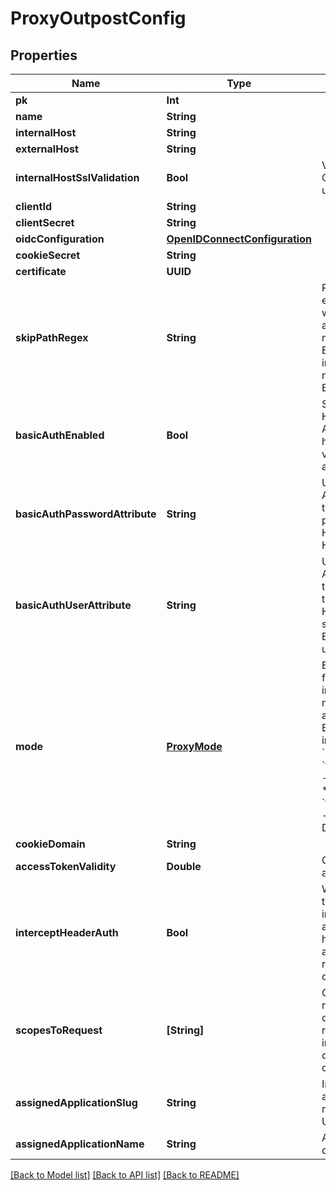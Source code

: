 # ProxyOutpostConfig

## Properties
Name | Type | Description | Notes
------------ | ------------- | ------------- | -------------
**pk** | **Int** |  | [readonly] 
**name** | **String** |  | 
**internalHost** | **String** |  | [optional] 
**externalHost** | **String** |  | 
**internalHostSslValidation** | **Bool** | Validate SSL Certificates of upstream servers | [optional] 
**clientId** | **String** |  | [optional] 
**clientSecret** | **String** |  | [optional] 
**oidcConfiguration** | [**OpenIDConnectConfiguration**](OpenIDConnectConfiguration.md) |  | [readonly] 
**cookieSecret** | **String** |  | [optional] 
**certificate** | **UUID** |  | [optional] 
**skipPathRegex** | **String** | Regular expressions for which authentication is not required. Each new line is interpreted as a new Regular Expression. | [optional] 
**basicAuthEnabled** | **Bool** | Set a custom HTTP-Basic Authentication header based on values from authentik. | [optional] 
**basicAuthPasswordAttribute** | **String** | User/Group Attribute used for the password part of the HTTP-Basic Header. | [optional] 
**basicAuthUserAttribute** | **String** | User/Group Attribute used for the user part of the HTTP-Basic Header. If not set, the user&#39;s Email address is used. | [optional] 
**mode** | [**ProxyMode**](ProxyMode.md) | Enable support for forwardAuth in traefik and nginx auth_request. Exclusive with internal_host.  * &#x60;proxy&#x60; - Proxy * &#x60;forward_single&#x60; - Forward Single * &#x60;forward_domain&#x60; - Forward Domain | [optional] 
**cookieDomain** | **String** |  | [optional] 
**accessTokenValidity** | **Double** | Get token validity as second count | [readonly] 
**interceptHeaderAuth** | **Bool** | When enabled, this provider will intercept the authorization header and authenticate requests based on its value. | [optional] 
**scopesToRequest** | **[String]** | Get all the scope names the outpost should request, including custom-defined ones | [readonly] 
**assignedApplicationSlug** | **String** | Internal application name, used in URLs. | [readonly] 
**assignedApplicationName** | **String** | Application&#39;s display Name. | [readonly] 

[[Back to Model list]](../README.md#documentation-for-models) [[Back to API list]](../README.md#documentation-for-api-endpoints) [[Back to README]](../README.md)


